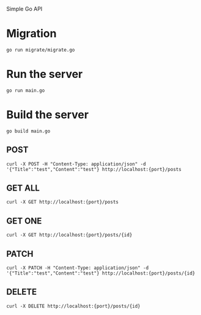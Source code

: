 Simple Go API

# Migration

    go run migrate/migrate.go

# Run the server

    go run main.go

# Build the server

    go build main.go

## POST

`curl -X POST -H "Content-Type: application/json" -d '{"Title":"test","Content":"test"} http://localhost:{port}/posts`

## GET ALL

`curl -X GET http://localhost:{port}/posts`

## GET ONE

`curl -X GET http://localhost:{port}/posts/{id}`

## PATCH

`curl -X PATCH -H "Content-Type: application/json" -d '{"Title":"test","Content":"test"} http://localhost:{port}/posts/{id}`

## DELETE

`curl -X DELETE http://localhost:{port}/posts/{id}`
